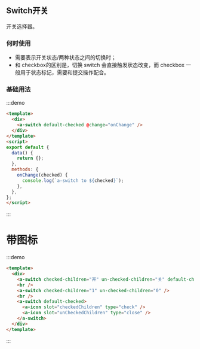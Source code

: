 ## Switch开关
开关选择器。 
<!-- 详细文档见[Ant-Design-Vue Switch](https://antdv.com/components/switch-cn/) -->
### 何时使用
* 需要表示开关状态/两种状态之间的切换时；
* 和 checkbox的区别是，切换 switch 会直接触发状态改变，而 checkbox 一般用于状态标记，需要和提交操作配合。

### 基础用法
  
:::demo
```html
<template>
  <div>
    <a-switch default-checked @change="onChange" />
  </div>
</template>
<script>
export default {
  data() {
    return {};
  },
  methods: {
    onChange(checked) {
      console.log(`a-switch to ${checked}`);
    },
  },
};
</script>

```
:::

# 带图标
:::demo
```html
<template>
  <div>
    <a-switch checked-children="开" un-checked-children="关" default-checked />
    <br />
    <a-switch checked-children="1" un-checked-children="0" />
    <br />
    <a-switch default-checked>
      <a-icon slot="checkedChildren" type="check" />
      <a-icon slot="unCheckedChildren" type="close" />
    </a-switch>
  </div>
</template>

```
:::